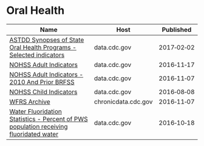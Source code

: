 # Oral Health

Name | Host | Published
---- | ---- | ---------
[ASTDD Synopses of State Oral Health Programs - Selected indicators](../datasets/vwmz-4ja3.md) | data.cdc.gov | 2017&#x2011;02&#x2011;02
[NOHSS Adult Indicators](../datasets/jz6n-v26y.md) | data.cdc.gov | 2016&#x2011;11&#x2011;17
[NOHSS Adult Indicators - 2010 And Prior BRFSS](../datasets/aemk-wcbf.md) | data.cdc.gov | 2016&#x2011;11&#x2011;07
[NOHSS Child Indicators](../datasets/qcai-zfj9.md) | data.cdc.gov | 2016&#x2011;08&#x2011;08
[WFRS Archive](../datasets/4xkm-svza.md) | chronicdata.cdc.gov | 2016&#x2011;11&#x2011;07
[Water Fluoridation Statistics - Percent of PWS population receiving fluoridated water](../datasets/8235-5d73.md) | data.cdc.gov | 2016&#x2011;10&#x2011;18

